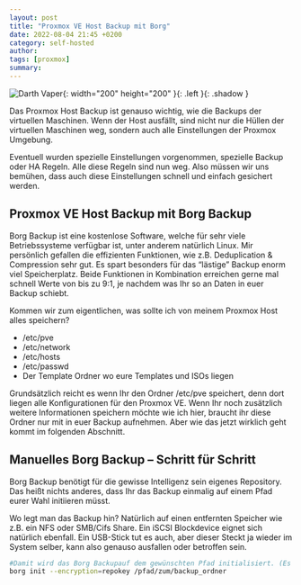 ```yaml
---
layout: post
title: "Proxmox VE Host Backup mit Borg"
date: 2022-08-04 21:45 +0200
category: self-hosted
author: 
tags: [proxmox]
summary: 
---
```


![Darth Vaper](https://borgbackup.readthedocs.io/en/stable/_static/logo.svg){: width="200" height="200" }{: .left }{: .shadow }

Das Proxmox Host Backup ist genauso wichtig, wie die Backups der virtuellen Maschinen. Wenn der Host ausfällt, sind nicht nur die Hüllen der virtuellen Maschinen weg, sondern auch alle Einstellungen der Proxmox Umgebung.

Eventuell wurden spezielle Einstellungen vorgenommen, spezielle Backup oder HA Regeln. Alle diese Regeln sind nun weg. Also müssen wir uns bemühen, dass auch diese Einstellungen schnell und einfach gesichert werden.

## Proxmox VE Host Backup mit Borg Backup

Borg Backup ist eine kostenlose Software, welche für sehr viele Betriebssysteme verfügbar ist, unter anderem natürlich Linux. Mir persönlich gefallen die effizienten Funktionen, wie z.B. Deduplication & Compression sehr gut. Es spart besonders für das “lästige” Backup enorm viel Speicherplatz. Beide Funktionen in Kombination erreichen gerne mal schnell Werte von bis zu 9:1, je nachdem was Ihr so an Daten in euer Backup schiebt.

Kommen wir zum eigentlichen, was sollte ich von meinem Proxmox Host alles speichern?

* /etc/pve
* /etc/network
* /etc/hosts
* /etc/passwd
* Der Template Ordner wo eure Templates und ISOs liegen

Grundsätzlich reicht es wenn Ihr den Ordner /etc/pve speichert, denn dort liegen alle Konfigurationen für den Proxmox VE. Wenn Ihr noch zusätzlich weitere Informationen speichern möchte wie ich hier, braucht ihr diese Ordner nur mit in euer Backup aufnehmen. Aber wie das jetzt wirklich geht kommt im folgenden Abschnitt.

## Manuelles Borg Backup – Schritt für Schritt

Borg Backup benötigt für die gewisse Intelligenz sein eigenes Repository. Das heißt nichts anderes, dass Ihr das Backup einmalig auf einem Pfad eurer Wahl initiieren müsst.

Wo legt man das Backup hin? Natürlich auf einen entfernten Speicher wie z.B. ein NFS oder SMB/Cifs Share. Ein iSCSI Blockdevice eignet sich natürlich ebenfall. Ein USB-Stick tut es auch, aber dieser Steckt ja wieder im System selber, kann also genauso ausfallen oder betroffen sein.

```bash
#Damit wird das Borg Backupauf dem gewünschten Pfad initialisiert. (Es wird nach einem Passwort verlangt)
borg init --encryption=repokey /pfad/zum/backup_ordner
```
